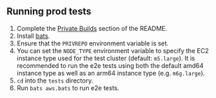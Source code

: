 ## Running prod tests

1. Complete the [Private Builds](https://github.com/aws/secrets-store-csi-driver-provider-aws/tree/main#private-builds) section of the README.
2. Install [bats](https://github.com/bats-core/bats-core).
3. Ensure that the `PRIVREPO` environment variable is set.
4. You can set the `NODE_TYPE` environment variable to specify the EC2 instance type used for the test cluster (default: `m5.large`). It is recommended to run the e2e tests using both the default amd64 instance type as well as an arm64 instance type (e.g. `m6g.large`).
5. `cd` into the `tests` directory.
6. Run `bats aws.bats` to run e2e tests.
